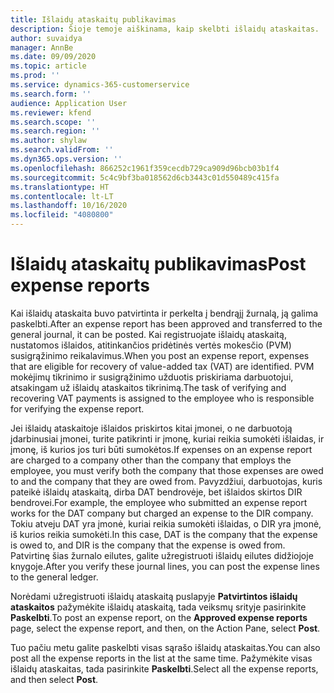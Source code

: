 ```yaml
---
title: Išlaidų ataskaitų publikavimas
description: Šioje temoje aiškinama, kaip skelbti išlaidų ataskaitas.
author: suvaidya
manager: AnnBe
ms.date: 09/09/2020
ms.topic: article
ms.prod: ''
ms.service: dynamics-365-customerservice
ms.search.form: ''
audience: Application User
ms.reviewer: kfend
ms.search.scope: ''
ms.search.region: ''
ms.author: shylaw
ms.search.validFrom: ''
ms.dyn365.ops.version: ''
ms.openlocfilehash: 866252c1961f359cecdb729ca909d96bcb03b1f4
ms.sourcegitcommit: 5c4c9bf3ba018562d6cb3443c01d550489c415fa
ms.translationtype: HT
ms.contentlocale: lt-LT
ms.lasthandoff: 10/16/2020
ms.locfileid: "4080800"
---
```

# <a name="post-expense-reports"></a><span data-ttu-id="66ac6-103">Išlaidų ataskaitų publikavimas</span><span class="sxs-lookup"><span data-stu-id="66ac6-103">Post expense reports</span></span>

<span data-ttu-id="66ac6-104">Kai išlaidų ataskaita buvo patvirtinta ir perkelta į bendrąjį žurnalą, ją galima paskelbti.</span><span class="sxs-lookup"><span data-stu-id="66ac6-104">After an expense report has been approved and transferred to the general journal, it can be posted.</span></span> <span data-ttu-id="66ac6-105">Kai registruojate išlaidų ataskaitą, nustatomos išlaidos, atitinkančios pridėtinės vertės mokesčio (PVM) susigrąžinimo reikalavimus.</span><span class="sxs-lookup"><span data-stu-id="66ac6-105">When you post an expense report, expenses that are eligible for recovery of value-added tax (VAT) are identified.</span></span> <span data-ttu-id="66ac6-106">PVM mokėjimų tikrinimo ir susigrąžinimo užduotis priskiriama darbuotojui, atsakingam už išlaidų ataskaitos tikrinimą.</span><span class="sxs-lookup"><span data-stu-id="66ac6-106">The task of verifying and recovering VAT payments is assigned to the employee who is responsible for verifying the expense report.</span></span>

<span data-ttu-id="66ac6-107">Jei išlaidų ataskaitoje išlaidos priskirtos kitai įmonei, o ne darbuotoją įdarbinusiai įmonei, turite patikrinti ir įmonę, kuriai reikia sumokėti išlaidas, ir įmonę, iš kurios jos turi būti sumokėtos.</span><span class="sxs-lookup"><span data-stu-id="66ac6-107">If expenses on an expense report are charged to a company other than the company that employs the employee, you must verify both the company that those expenses are owed to and the company that they are owed from.</span></span> <span data-ttu-id="66ac6-108">Pavyzdžiui, darbuotojas, kuris pateikė išlaidų ataskaitą, dirba DAT bendrovėje, bet išlaidos skirtos DIR bendrovei.</span><span class="sxs-lookup"><span data-stu-id="66ac6-108">For example, the employee who submitted an expense report works for the DAT company but charged an expense to the DIR company.</span></span> <span data-ttu-id="66ac6-109">Tokiu atveju DAT yra įmonė, kuriai reikia sumokėti išlaidas, o DIR yra įmonė, iš kurios reikia sumokėti.</span><span class="sxs-lookup"><span data-stu-id="66ac6-109">In this case, DAT is the company that the expense is owed to, and DIR is the company that the expense is owed from.</span></span> <span data-ttu-id="66ac6-110">Patvirtinę šias žurnalo eilutes, galite užregistruoti išlaidų eilutes didžiojoje knygoje.</span><span class="sxs-lookup"><span data-stu-id="66ac6-110">After you verify these journal lines, you can post the expense lines to the general ledger.</span></span>

<span data-ttu-id="66ac6-111">Norėdami užregistruoti išlaidų ataskaitą puslapyje **Patvirtintos išlaidų ataskaitos** pažymėkite išlaidų ataskaitą, tada veiksmų srityje pasirinkite **Paskelbti**.</span><span class="sxs-lookup"><span data-stu-id="66ac6-111">To post an expense report, on the **Approved expense reports** page, select the expense report, and then, on the Action Pane, select **Post**.</span></span>

<span data-ttu-id="66ac6-112">Tuo pačiu metu galite paskelbti visas sąrašo išlaidų ataskaitas.</span><span class="sxs-lookup"><span data-stu-id="66ac6-112">You can also post all the expense reports in the list at the same time.</span></span> <span data-ttu-id="66ac6-113">Pažymėkite visas išlaidų ataskaitas, tada pasirinkite **Paskelbti**.</span><span class="sxs-lookup"><span data-stu-id="66ac6-113">Select all the expense reports, and then select **Post**.</span></span>
